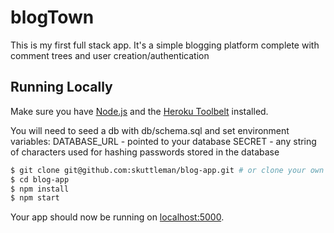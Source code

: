 # blogTown

This is my first full stack app. It's a simple blogging platform complete with comment trees and user creation/authentication

## Running Locally

Make sure you have [Node.js](http://nodejs.org/) and the [Heroku Toolbelt](https://toolbelt.heroku.com/) installed.

You will need to seed a db with db/schema.sql
and set environment variables:
DATABASE_URL - pointed to your database
SECRET - any string of characters used for hashing passwords stored in the database

```sh
$ git clone git@github.com:skuttleman/blog-app.git # or clone your own fork
$ cd blog-app
$ npm install
$ npm start
```

Your app should now be running on [localhost:5000](http://localhost:5000/).

